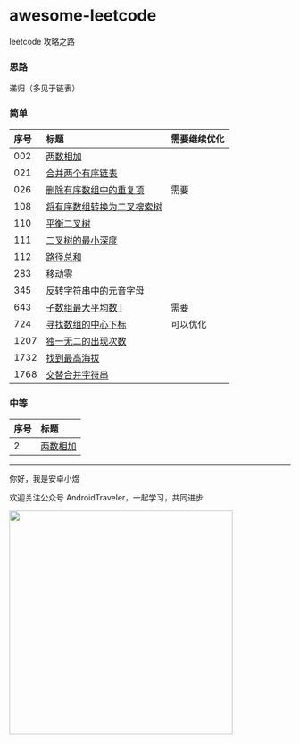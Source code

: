 # awesome-leetcode
leetcode 攻略之路

### 思路
递归（多见于链表）

### 简单

| 序号           | 标题                             | 需要继续优化       |
|:-------------|:-------------------------------|:-------------|
| 002          | [两数相加](./java/002.md)          |
| 021          | [合并两个有序链表](./java/021.md)      |
| 026          | [删除有序数组中的重复项](./java/026.md)   | 需要 |
| 108          | [将有序数组转换为二叉搜索树](./java/108.md) |
| 110          | [平衡二叉树](./java/110.md)         |
| 111          | [二叉树的最小深度](./java/111.md)      |
| 112          | [路径总和](./java/112.md)          |
| 283          | [移动零](./java/283.md)           |
| 345          | [反转字符串中的元音字母](./java/345.md)   |
| 643          | [子数组最大平均数 I](./java/643.md)    |需要|
| 724          | [寻找数组的中心下标](./java/724.md)     |可以优化|
| 1207         | [独一无二的出现次数](./java/1207.md)    |
| 1732         | [找到最高海拔](./java/1732.md)       |
| 1768         | [交替合并字符串](./java/1768.md)      |



### 中等

| 序号 | 标题                                     |
| :--- | :--------------------------------       |
| 2    | [两数相加](./java/002.md)                 |


<hr/>

你好，我是安卓小煜

欢迎关注公众号 AndroidTraveler，一起学习，共同进步

<img src="./res/image/wechat_official_account.jpg" width="400"/>
